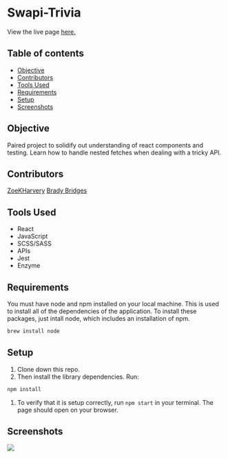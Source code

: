 
# Swapi-Trivia

View the live page [here.]()

## Table of contents
* [Objective](#Objective)
* [Contributors](#Contributors)
* [Tools Used](#Tools-Used)
* [Requirements](#Requirements)
* [Setup](#Setup)
* [Screenshots](#Screenshots) 

## Objective
  
  Paired project to solidify out understanding of react components and testing. Learn how to handle nested fetches when dealing with a tricky API.

## Contributors 

  [ZoeKHarvery](https://github.com/ZoeKHarvey)
  [Brady Bridges](https://github.com/bradybridges)

## Tools Used

- React
- JavaScript
- SCSS/SASS
- APIs
- Jest
- Enzyme

## Requirements

You must have node and npm installed on your local machine. This is used to install all of the dependencies of the application. To install these packages, just intall node, which includes an installation of npm.

```bash
brew install node
```

## Setup

1. Clone down this repo.
1. Then install the library dependencies. Run:

```bash
npm install
```
1. To verify that it is setup correctly, run `npm start` in your terminal. The page should open on your browser.

## Screenshots

![](https://github.com/bradybridges/swapi-box/blob/master/src/images/app-test.gif)
